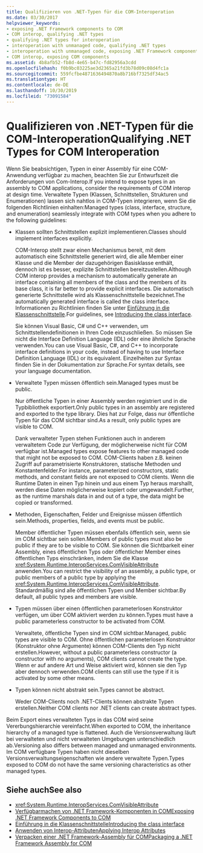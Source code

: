 ```yaml
---
title: Qualifizieren von .NET-Typen für die COM-Interoperation
ms.date: 03/30/2017
helpviewer_keywords:
- exposing .NET Framework components to COM
- COM interop, qualifying .NET types
- qualifying .NET types for interoperation
- interoperation with unmanaged code, qualifying .NET types
- interoperation with unmanaged code, exposing .NET Framework components
- COM interop, exposing COM components
ms.assetid: 4b8afb52-fb8d-4e65-b47c-fd82956a3cdd
ms.openlocfilehash: f0b9bc03225ae3d2365a21fd3b78d09c08d4fc1a
ms.sourcegitcommit: 559fcfbe4871636494870a8b716bf7325df34ac5
ms.translationtype: HT
ms.contentlocale: de-DE
ms.lasthandoff: 10/30/2019
ms.locfileid: "73091584"
---
```

# <a name="qualifying-net-types-for-com-interoperation"></a><span data-ttu-id="c2c59-102">Qualifizieren von .NET-Typen für die COM-Interoperation</span><span class="sxs-lookup"><span data-stu-id="c2c59-102">Qualifying .NET Types for COM Interoperation</span></span>
<span data-ttu-id="c2c59-103">Wenn Sie beabsichtigen, Typen in einer Assembly für eine COM-Anwendung verfügbar zu machen, beachten Sie zur Entwurfszeit die Anforderungen von Com-Interop.</span><span class="sxs-lookup"><span data-stu-id="c2c59-103">If you intend to expose types in an assembly to COM applications, consider the requirements of COM interop at design time.</span></span> <span data-ttu-id="c2c59-104">Verwaltete Typen (Klassen, Schnittstellen, Strukturen und Enumerationen) lassen sich nahtlos in COM-Typen integrieren, wenn Sie die folgenden Richtlinien einhalten:</span><span class="sxs-lookup"><span data-stu-id="c2c59-104">Managed types (class, interface, structure, and enumeration) seamlessly integrate with COM types when you adhere to the following guidelines:</span></span>  
  
- <span data-ttu-id="c2c59-105">Klassen sollten Schnittstellen explizit implementieren.</span><span class="sxs-lookup"><span data-stu-id="c2c59-105">Classes should implement interfaces explicitly.</span></span>  
  
     <span data-ttu-id="c2c59-106">COM-Interop stellt zwar einen Mechanismus bereit, mit dem automatisch eine Schnittstelle generiert wird, die alle Member einer Klasse und die Member der dazugehörigen Basisklasse enthält, dennoch ist es besser, explizite Schnittstellen bereitzustellen.</span><span class="sxs-lookup"><span data-stu-id="c2c59-106">Although COM interop provides a mechanism to automatically generate an interface containing all members of the class and the members of its base class, it is far better to provide explicit interfaces.</span></span> <span data-ttu-id="c2c59-107">Die automatisch generierte Schnittstelle wird als Klassenschnittstelle bezeichnet.</span><span class="sxs-lookup"><span data-stu-id="c2c59-107">The automatically generated interface is called the class interface.</span></span> <span data-ttu-id="c2c59-108">Informationen zu Richtlinien finden Sie unter [Einführung in die Klassenschnittstelle](com-callable-wrapper.md#introducing-the-class-interface).</span><span class="sxs-lookup"><span data-stu-id="c2c59-108">For guidelines, see [Introducing the class interface](com-callable-wrapper.md#introducing-the-class-interface).</span></span>  
  
     <span data-ttu-id="c2c59-109">Sie können Visual Basic, C# und C++ verwenden, um Schnittstellendefinitionen in Ihren Code einzuschließen. So müssen Sie nicht die Interface Definition Language (IDL) oder eine ähnliche Sprache verwenden.</span><span class="sxs-lookup"><span data-stu-id="c2c59-109">You can use Visual Basic, C#, and C++ to incorporate interface definitions in your code, instead of having to use Interface Definition Language (IDL) or its equivalent.</span></span> <span data-ttu-id="c2c59-110">Einzelheiten zur Syntax finden Sie in der Dokumentation zur Sprache.</span><span class="sxs-lookup"><span data-stu-id="c2c59-110">For syntax details, see your language documentation.</span></span>  
  
- <span data-ttu-id="c2c59-111">Verwaltete Typen müssen öffentlich sein.</span><span class="sxs-lookup"><span data-stu-id="c2c59-111">Managed types must be public.</span></span>  
  
     <span data-ttu-id="c2c59-112">Nur öffentliche Typen in einer Assembly werden registriert und in die Typbibliothek exportiert.</span><span class="sxs-lookup"><span data-stu-id="c2c59-112">Only public types in an assembly are registered and exported to the type library.</span></span> <span data-ttu-id="c2c59-113">Dies hat zur Folge, dass nur öffentliche Typen für das COM sichtbar sind.</span><span class="sxs-lookup"><span data-stu-id="c2c59-113">As a result, only public types are visible to COM.</span></span>  
  
     <span data-ttu-id="c2c59-114">Dank verwalteter Typen stehen Funktionen auch in anderem verwaltetem Code zur Verfügung, der möglicherweise nicht für COM verfügbar ist.</span><span class="sxs-lookup"><span data-stu-id="c2c59-114">Managed types expose features to other managed code that might not be exposed to COM.</span></span> <span data-ttu-id="c2c59-115">COM-Clients haben z.B. keinen Zugriff auf parametrisierte Konstruktoren, statische Methoden und Konstantenfelder.</span><span class="sxs-lookup"><span data-stu-id="c2c59-115">For instance, parameterized constructors, static methods, and constant fields are not exposed to COM clients.</span></span> <span data-ttu-id="c2c59-116">Wenn die Runtime Daten in einen Typ hinein und aus einem Typ heraus marshallt, werden diese Daten möglicherweise kopiert oder umgewandelt.</span><span class="sxs-lookup"><span data-stu-id="c2c59-116">Further, as the runtime marshals data in and out of a type, the data might be copied or transformed.</span></span>  
  
- <span data-ttu-id="c2c59-117">Methoden, Eigenschaften, Felder und Ereignisse müssen öffentlich sein.</span><span class="sxs-lookup"><span data-stu-id="c2c59-117">Methods, properties, fields, and events must be public.</span></span>  
  
     <span data-ttu-id="c2c59-118">Member öffentlicher Typen müssen ebenfalls öffentlich sein, wenn sie im COM sichtbar sein sollen.</span><span class="sxs-lookup"><span data-stu-id="c2c59-118">Members of public types must also be public if they are to be visible to COM.</span></span> <span data-ttu-id="c2c59-119">Sie können die Sichtbarkeit einer Assembly, eines öffentlichen Typs oder öffentlicher Member eines öffentlichen Typs einschränken, indem Sie die Klasse <xref:System.Runtime.InteropServices.ComVisibleAttribute> anwenden.</span><span class="sxs-lookup"><span data-stu-id="c2c59-119">You can restrict the visibility of an assembly, a public type, or public members of a public type by applying the <xref:System.Runtime.InteropServices.ComVisibleAttribute>.</span></span> <span data-ttu-id="c2c59-120">Standardmäßig sind alle öffentlichen Typen und Member sichtbar.</span><span class="sxs-lookup"><span data-stu-id="c2c59-120">By default, all public types and members are visible.</span></span>  
  
- <span data-ttu-id="c2c59-121">Typen müssen über einen öffentlichen parameterlosen Konstruktor verfügen, um über COM aktiviert werden zu können.</span><span class="sxs-lookup"><span data-stu-id="c2c59-121">Types must have a public parameterless constructor to be activated from COM.</span></span>  
  
     <span data-ttu-id="c2c59-122">Verwaltete, öffentliche Typen sind im COM sichtbar.</span><span class="sxs-lookup"><span data-stu-id="c2c59-122">Managed, public types are visible to COM.</span></span> <span data-ttu-id="c2c59-123">Ohne öffentlichen parameterlosen Konstruktor (Konstruktor ohne Argumente) können COM-Clients den Typ nicht erstellen.</span><span class="sxs-lookup"><span data-stu-id="c2c59-123">However, without a public parameterless constructor (a constructor with no arguments), COM clients cannot create the type.</span></span> <span data-ttu-id="c2c59-124">Wenn er auf andere Art und Weise aktiviert wird, können sie den Typ aber dennoch verwenden.</span><span class="sxs-lookup"><span data-stu-id="c2c59-124">COM clients can still use the type if it is activated by some other means.</span></span>  
  
- <span data-ttu-id="c2c59-125">Typen können nicht abstrakt sein.</span><span class="sxs-lookup"><span data-stu-id="c2c59-125">Types cannot be abstract.</span></span>  
  
     <span data-ttu-id="c2c59-126">Weder COM-Clients noch .NET-Clients können abstrakte Typen erstellen.</span><span class="sxs-lookup"><span data-stu-id="c2c59-126">Neither COM clients nor .NET clients can create abstract types.</span></span>  
  
 <span data-ttu-id="c2c59-127">Beim Export eines verwalteten Typs in das COM wird seine Vererbungshierarchie vereinfacht.</span><span class="sxs-lookup"><span data-stu-id="c2c59-127">When exported to COM, the inheritance hierarchy of a managed type is flattened.</span></span> <span data-ttu-id="c2c59-128">Auch die Versionsverwaltung läuft bei verwalteten und nicht verwalteten Umgebungen unterschiedlich ab.</span><span class="sxs-lookup"><span data-stu-id="c2c59-128">Versioning also differs between managed and unmanaged environments.</span></span> <span data-ttu-id="c2c59-129">Im COM verfügbare Typen haben nicht dieselben Versionsverwaltungseigenschaften wie andere verwaltete Typen.</span><span class="sxs-lookup"><span data-stu-id="c2c59-129">Types exposed to COM do not have the same versioning characteristics as other managed types.</span></span>  
  
## <a name="see-also"></a><span data-ttu-id="c2c59-130">Siehe auch</span><span class="sxs-lookup"><span data-stu-id="c2c59-130">See also</span></span>

- <xref:System.Runtime.InteropServices.ComVisibleAttribute>
- [<span data-ttu-id="c2c59-131">Verfügbarmachen von .NET Framework-Komponenten in COM</span><span class="sxs-lookup"><span data-stu-id="c2c59-131">Exposing .NET Framework Components to COM</span></span>](../../../docs/framework/interop/exposing-dotnet-components-to-com.md)
- [<span data-ttu-id="c2c59-132">Einführung in die Klassenschnittstelle</span><span class="sxs-lookup"><span data-stu-id="c2c59-132">Introducing the class interface</span></span>](com-callable-wrapper.md#introducing-the-class-interface)
- [<span data-ttu-id="c2c59-133">Anwenden von Interop-Attributen</span><span class="sxs-lookup"><span data-stu-id="c2c59-133">Applying Interop Attributes</span></span>](../../../docs/standard/native-interop/apply-interop-attributes.md)
- [<span data-ttu-id="c2c59-134">Verpacken einer .NET Framework-Assembly für COM</span><span class="sxs-lookup"><span data-stu-id="c2c59-134">Packaging a .NET Framework Assembly for COM</span></span>](../../../docs/framework/interop/packaging-an-assembly-for-com.md)
